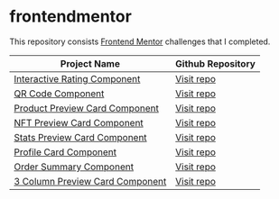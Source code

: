 # frontendmentor

This repository consists [Frontend Mentor](https:\www.frontendmentor.io) challenges that I completed.

| Project Name                                                                                                       | Github Repository                                                                                       |
| ------------------------------------------------------------------------------------------------------------------ | ------------------------------------------------------------------------------------------------------- |
| [Interactive Rating Component](https://purnimakumarr.github.io/frontendmentor/interactive-rating-component/)       | [Visit repo](https://github.com/purnimakumarr/frontendmentor/tree/main/interactive-rating-component)    |
| [QR Code Component](https://purnimakumarr.github.io/frontendmentor/qr-code-component/)                             | [Visit repo](https://github.com/purnimakumarr/frontendmentor/tree/main/qr-code-component)               |
| [Product Preview Card Component](https://purnimakumarr.github.io/frontendmentor/product-preview-card-component/)   | [Visit repo](https://github.com/purnimakumarr/frontendmentor/tree/main/product-preview-card-component)  |
| [NFT Preview Card Component](https://purnimakumarr.github.io/frontendmentor/nft-preview-card-component/)           | [Visit repo](https://github.com/purnimakumarr/frontendmentor/tree/main/nft-preview-card-component)      |
| [Stats Preview Card Component](https://purnimakumarr.github.io/frontendmentor/stats-preview-card-component/)       | [Visit repo](https://github.com/purnimakumarr/frontendmentor/tree/main/stats-preview-card-component)    |
| [Profile Card Component](https://purnimakumarr.github.io/frontendmentor/profile-card-component/)                   | [Visit repo](https://github.com/purnimakumarr/frontendmentor/tree/main/profile-preview-card-component)  |
| [Order Summary Component](https://purnimakumarr.github.io/frontendmentor/order-summary-component/)                 | [Visit repo](https://github.com/purnimakumarr/frontendmentor/tree/main/order-summary-component)         |
| [3 Column Preview Card Component](https://purnimakumarr.github.io/frontendmentor/3-column-preview-card-component/) | [Visit repo](https://github.com/purnimakumarr/frontendmentor/tree/main/3-column-preview-card-component) |
